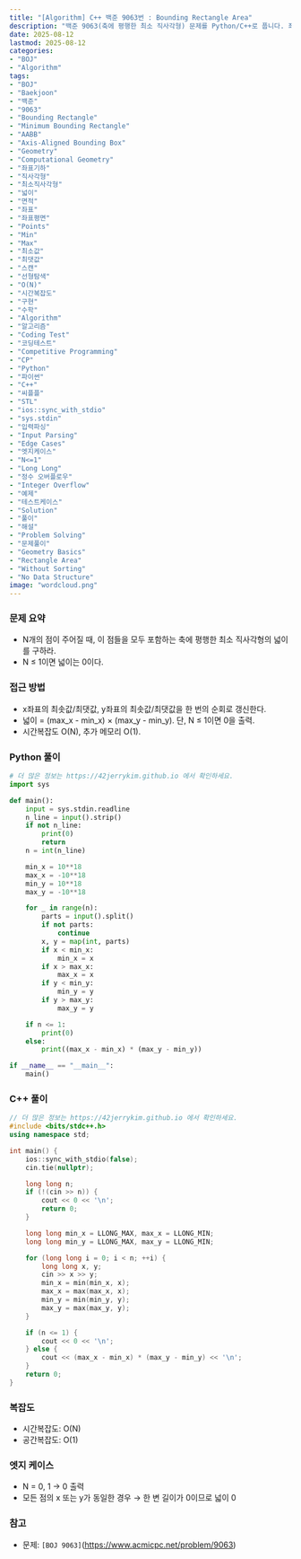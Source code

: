 ```yaml
---
title: "[Algorithm] C++ 백준 9063번 : Bounding Rectangle Area"
description: "백준 9063(축에 평행한 최소 직사각형) 문제를 Python/C++로 풉니다. 좌표의 최솟값·최댓값을 선형 스캔해 넓이를 구하고 N≤1은 0 처리. O(N) 복잡도와 입출력 최적화, 오버플로우 주의까지 정리."
date: 2025-08-12
lastmod: 2025-08-12
categories:
- "BOJ"
- "Algorithm"
tags:
- "BOJ"
- "Baekjoon"
- "백준"
- "9063"
- "Bounding Rectangle"
- "Minimum Bounding Rectangle"
- "AABB"
- "Axis-Aligned Bounding Box"
- "Geometry"
- "Computational Geometry"
- "좌표기하"
- "직사각형"
- "최소직사각형"
- "넓이"
- "면적"
- "좌표"
- "좌표평면"
- "Points"
- "Min"
- "Max"
- "최소값"
- "최댓값"
- "스캔"
- "선형탐색"
- "O(N)"
- "시간복잡도"
- "구현"
- "수학"
- "Algorithm"
- "알고리즘"
- "Coding Test"
- "코딩테스트"
- "Competitive Programming"
- "CP"
- "Python"
- "파이썬"
- "C++"
- "씨플플"
- "STL"
- "ios::sync_with_stdio"
- "sys.stdin"
- "입력파싱"
- "Input Parsing"
- "Edge Cases"
- "엣지케이스"
- "N<=1"
- "Long Long"
- "정수 오버플로우"
- "Integer Overflow"
- "예제"
- "테스트케이스"
- "Solution"
- "풀이"
- "해설"
- "Problem Solving"
- "문제풀이"
- "Geometry Basics"
- "Rectangle Area"
- "Without Sorting"
- "No Data Structure"
image: "wordcloud.png"
---
```


### 문제 요약
- N개의 점이 주어질 때, 이 점들을 모두 포함하는 축에 평행한 최소 직사각형의 넓이를 구하라.
- N ≤ 1이면 넓이는 0이다.

### 접근 방법
- x좌표의 최솟값/최댓값, y좌표의 최솟값/최댓값을 한 번의 순회로 갱신한다.
- 넓이 = (max_x - min_x) × (max_y - min_y). 단, N ≤ 1이면 0을 출력.
- 시간복잡도 O(N), 추가 메모리 O(1).

### Python 풀이
```python
# 더 많은 정보는 https://42jerrykim.github.io 에서 확인하세요.
import sys

def main():
    input = sys.stdin.readline
    n_line = input().strip()
    if not n_line:
        print(0)
        return
    n = int(n_line)

    min_x = 10**18
    max_x = -10**18
    min_y = 10**18
    max_y = -10**18

    for _ in range(n):
        parts = input().split()
        if not parts:
            continue
        x, y = map(int, parts)
        if x < min_x:
            min_x = x
        if x > max_x:
            max_x = x
        if y < min_y:
            min_y = y
        if y > max_y:
            max_y = y

    if n <= 1:
        print(0)
    else:
        print((max_x - min_x) * (max_y - min_y))

if __name__ == "__main__":
    main()
```

### C++ 풀이
```cpp
// 더 많은 정보는 https://42jerrykim.github.io 에서 확인하세요.
#include <bits/stdc++.h>
using namespace std;

int main() {
    ios::sync_with_stdio(false);
    cin.tie(nullptr);

    long long n;
    if (!(cin >> n)) {
        cout << 0 << '\n';
        return 0;
    }

    long long min_x = LLONG_MAX, max_x = LLONG_MIN;
    long long min_y = LLONG_MAX, max_y = LLONG_MIN;

    for (long long i = 0; i < n; ++i) {
        long long x, y;
        cin >> x >> y;
        min_x = min(min_x, x);
        max_x = max(max_x, x);
        min_y = min(min_y, y);
        max_y = max(max_y, y);
    }

    if (n <= 1) {
        cout << 0 << '\n';
    } else {
        cout << (max_x - min_x) * (max_y - min_y) << '\n';
    }
    return 0;
}
```

### 복잡도
- 시간복잡도: O(N)
- 공간복잡도: O(1)

### 엣지 케이스
- N = 0, 1 → 0 출력
- 모든 점의 x 또는 y가 동일한 경우 → 한 변 길이가 0이므로 넓이 0

### 참고
- 문제: `[BOJ 9063]`(https://www.acmicpc.net/problem/9063)


